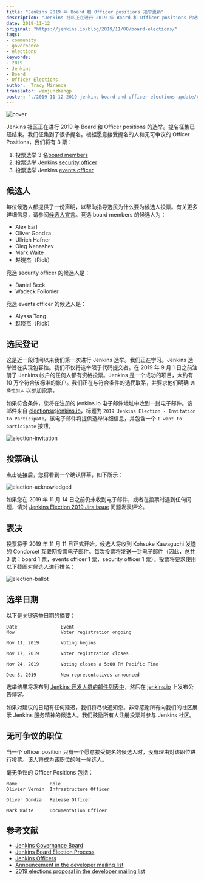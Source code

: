 ```yaml
---
title: "Jenkins 2019 年 Board 和 Officer positions 选举更新"
description: "Jenkins 社区正在进行 2019 年 Board 和 Officer positions 的选举活动，我们诚恳的邀请您参加并且投出您宝贵的一票。"
date: 2019-11-12
original: "https://jenkins.io/blog/2019/11/08/board-elections/"
tags:
- community
- governance
- elections
keywords:
- 2019
- Jenkins
- Board
- Officer Elections
author:  Tracy Miranda
translator: wenjunzhangp
poster: "./2019-11-12-2019-jenkins-board-and-officer-elections-update/cover.png"
---
```


![cover](cover.png)

Jenkins 社区正在进行 2019 年 Board 和 Officer positions 的选举。提名征集已经结束。我们征集到了很多提名。根据愿意接受提名的人和无可争议的 Officer Positions，我们将有 3 票：

1. 投票选举 3 名[board members](https://jenkins.io/project/governance/#governance-board)
2. 投票选举 Jenkins [security officer](https://jenkins.io/project/board/#security)
3. 投票选举 Jenkins [events officer](https://jenkins.io/project/board/#events)

## 候选人

每位候选人都提供了一份声明，以帮助指导选民为什么要为候选人投票。有关更多详细信息，请参阅[候选人宣言](https://docs.google.com/document/d/15rJYkBjWLGZTL87xeJ4P2Y1LNn7C0EBb0wkDVUSfLmQ/edit#)。竞选 board members 的候选人为：

* Alex Earl
* Oliver Gondza
* Ullrich Hafner
* Oleg Nenashev
* Mark Waite
* 赵晓杰（Rick）

竞选 security officer 的候选人是：

* Daniel Beck
* Wadeck Follonier

竞选 events officer 的候选人是：

* Alyssa Tong
* 赵晓杰（Rick）

## 选民登记

这是近一段时间以来我们第一次进行 Jenkins 选举。我们正在学习。Jenkins 选举旨在实现包容性。我们不仅将选举限于代码提交者。在 2019 年 9 月 1 日之前注册了 Jenkins 帐户的任何人都有资格投票。Jenkins 是一个成功的项目，大约有 10 万个符合该标准的帐户。我们正在与符合条件的选民联系，并要求他们明确 `选择性加入` 以参加投票。

如果符合条件，您将在注册的 jenkins.io 电子邮件地址中收到一封电子邮件。该邮件来自 elections@jenkins.io，标题为 `2019 Jenkins Election - Invitation to Participate`。该电子邮件将提供选举详细信息，并包含一个 `I want to participate` 按钮。

![election-invitation](election-invitation.png)

## 投票确认

点击链接后，您将看到一个确认屏幕，如下所示：

![election-acknowledged](election-acknowledged.png)

如果您在 2019 年 11 月 14 日之前仍未收到电子邮件，或者在投票时遇到任何问题，请对 [Jenkins Election 2019 Jira issue](https://issues.jenkins-ci.org/browse/INFRA-2319) 问题发表评论。

## 表决

投票将于 2019 年 11 月 11 日正式开始。候选人将收到 Kohsuke Kawaguchi 发送的 Condorcet 互联网投票电子邮件。每次投票将发送一封电子邮件（因此，总共 3 票：board 1 票，events officer 1 票，security officer 1 票）。投票将要求使用以下截图对候选人进行排名：

![election-ballot](election-ballot.png)

## 选举日期

以下是关键选举日期的摘要：

```
Date	            Event
Now                 Voter registration ongoing

Nov 11, 2019        Voting begins

Nov 17, 2019        Voter registration closes

Nov 24, 2019        Voting closes a 5:00 PM Pacific Time

Dec 3, 2019         New representatives announced
```

选举结果将发布到 [Jenkins 开发人员的邮件列表中](https://groups.google.com/forum/#!forum/jenkinsci-dev)，然后在 [jenkins.io](https://jenkins.io/node/) 上发布公告博客。

如果对建议的日期有任何延迟，我们将尽快通知您。非常感谢所有向我们的社区展示 Jenkins 服务精神的候选人。我们鼓励所有人注册投票并参与 Jenkins 社区。

## 无可争议的职位

当一个 officer position 只有一个愿意接受提名的候选人时，没有理由对该职位进行投票。该人将成为该职位的唯一候选人。

毫无争议的 Officer Positions 包括：

```
Name	        Role
Olivier Vernin  Infrastructure Officer

Oliver Gondza   Release Officer

Mark Waite      Documentation Officer
```

## 参考文献

* [Jenkins Governance Board](https://jenkins.io/project/board)
* [Jenkins Board Election Process](https://jenkins.io/project/board-election-process/)
* [Jenkins Officers](https://jenkins.io/project/team-leads/)
* [Announcement in the developer mailing list](https://groups.google.com/forum/#!msg/jenkinsci-dev/v8kmEQMT0ts/l8yQ43WNAwAJ)
* [2019 elections proposal in the developer mailing list](https://groups.google.com/forum/#!msg/jenkinsci-dev/vKi9JpxTQxY/4O4lmqfdAgAJ)